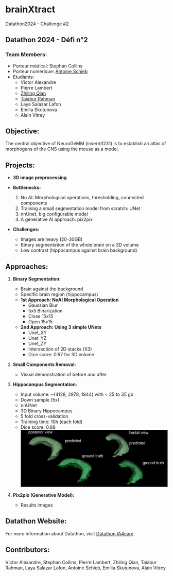 # brainXtract
Datathon2024 - Challenge #2

## Datathon 2024 - Défi n°2

### Team Members:
- Porteur médical: Stephan Collins
- Porteur numérique: [Antoine Schieb](https://github.com/antoineschieb)
- Etudiants:
  - Victor Alexandre
  - Pierre Lambert
  - [Zhiling Qian](https://github.com/NICKQZL)
  - [Taiabur Rahman](https://github.com/taiaburbd)
  - Laya Salazar Lafon
  - Emilia Skutunova
  - Alain Vitrey
## Objective:
The central objective of NeuroGeMM (inserm1231) is to establish an atlas of morphogens of the CNS using the mouse as a model.

## Projects:
- **3D image preprocessing**

- **Bottlenecks:**
  1. No AI: Morphological operations, thresholding, connected components
  2. Training a small segmentation model from scratch: UNet
  3. nnUnet, big configurable model
  4. A generative AI approach: pix2pix

- **Challenges:**
  - Images are heavy (20-30GB)
  - Binary segmentation of the whole brain on a 3D volume
  - Low contrast (hippocampus against brain background)

## Approaches:
1. **Binary Segmentation:**
   - Brain against the background
   - Specific brain region (hippocampus)
   - **1st Approach: NoAI Morphological Operation**
     - Gaussian Blur
     - 5x5 Binarization
     - Close 15x15
     - Open 15x15
   - **2nd Approach: Using 3 simple UNets**
     - Unet_XY
     - Unet_YZ
     - Unet_ZY
     - Intersection of 2D stacks (X3)
     - Dice score: 0.97 for 3D volume

2. **Small Components Removal:**
   - Visual demonstration of before and after

3. **Hippocampus Segmentation:**
   - Input volume: ~(4128, 2978, 1844) with ~ 25 to 35 gb
   - Down sample (5x)
   - nnUNet
   - 3D Binary Hippocampus
   - 5 fold cross-validation
   - Training time: 10h (each fold)
   - Dice score: 0.88
  ![Hippocampus Segmentation](./03.hp_segmentation/images/hp.jpg)

4. **Pix2pix (Generative Model):**
   - Results images


## Datathon Website:
For more information about Datathon, visit [Datathon IA4care](https://datathon.fr/).

## Contributors:
Victor Alexandre, Stephan Collins, Pierre Lambert, Zhiling Qian, Taiabur Rahman, Laya Salazar Lafon, Antoine Schieb, Emilia Skutunova, Alain Vitrey


